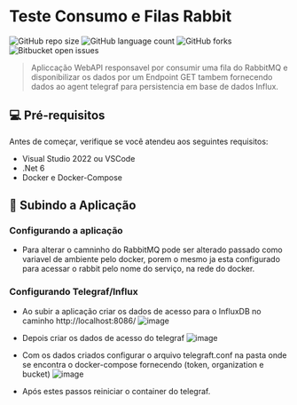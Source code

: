 # Teste Consumo e Filas Rabbit

![GitHub repo size](https://img.shields.io/github/repo-size/conradocabelo/rabbit-file-test?style=for-the-badge)
![GitHub language count](https://img.shields.io/github/languages/count/conradocabelo/rabbit-file-test?style=for-the-badge)
![GitHub forks](https://img.shields.io/github/forks/conradocabelo/rabbit-file-test?style=for-the-badge)
![Bitbucket open issues](https://img.shields.io/github/issues/conradocabelo/rabbit-file-test?style=for-the-badge)

>  Apliccação WebAPI responsavel por consumir uma fila do RabbitMQ e disponibilizar os dados por um Endpoint GET tambem fornecendo dados ao agent telegraf para persistencia em base de dados Influx.

## 💻 Pré-requisitos

Antes de começar, verifique se você atendeu aos seguintes requisitos:
*  Visual Studio 2022 ou VSCode 
* .Net 6 
* Docker e Docker-Compose

## 🚀 Subindo a Aplicação
### Configurando a aplicação

* Para alterar o camninho do RabbitMQ pode ser alterado passado como variavel de ambiente pelo docker, porem o mesmo ja esta configurado para acessar o rabbit pelo nome do serviço, na rede do docker.

### Configurando Telegraf/Influx

* Ao subir a aplicação criar os dados de acesso para o InfluxDB no caminho http://localhost:8086/
![image](https://user-images.githubusercontent.com/79751069/190397417-3d7d0590-d129-42e5-8dbb-f0f72c8f457f.png)

* Depois criar os dados de acesso do telegraf
![image](https://user-images.githubusercontent.com/79751069/190397715-63fde3a5-327a-4b44-b16a-cc9cae2c2cbb.png)

* Com os dados criados configurar o arquivo telegraft.conf na pasta onde se encontra o docker-compose  fornecendo (token, organization e bucket)
![image](https://user-images.githubusercontent.com/79751069/190398333-fbd8b4c3-410e-4c5d-8baf-f4055988ad0d.png)

* Após estes passos reiniciar o container do telegraf.
